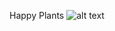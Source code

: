 Happy Plants
![alt text](https://repository-images.githubusercontent.com/336855480/328fa980-6a17-11eb-9929-4065c126b976)
